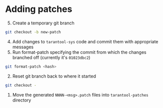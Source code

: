 # Adding patches

5. Create a temporary git branch
```bash
git checkout -b new-patch
```
4. Add changes to `tarantool-sys` code and commit them with appropriate messages
3. Run format-patch specifying the commit from which the changes branched off
   (currently it's `01023dbc2`)
```bash
git format-patch <hash>
```
2. Reset git branch back to where it started
```bash
git checkout -
```
1. Move the generated `NNNN-<msg>.patch` files into `tarantool-patches`
   directory
